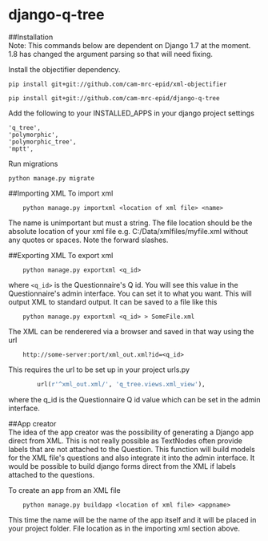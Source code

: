 # django-q-tree

##Installation  
Note: This commands below are dependent on Django 1.7 at the moment.  1.8 has changed the argument parsing so that will need fixing.

Install the objectifier dependency.

    pip install git+git://github.com/cam-mrc-epid/xml-objectifier
    
    pip install git+git://github.com/cam-mrc-epid/django-q-tree
    
Add the following to your INSTALLED_APPS in your django project settings

    'q_tree',
    'polymorphic',
    'polymorphic_tree',
    'mptt',
    
Run migrations
    
    python manage.py migrate
    
##Importing XML
To import xml

        python manage.py importxml <location of xml file> <name>
        
The name is unimportant but must a string.  The file location should be the absolute location of your xml file e.g.
C:/Data/xmlfiles/myfile.xml without any quotes or spaces.  Note the forward slashes.

##Exporting XML
To export xml

        python manage.py exportxml <q_id> 

where `<q_id>` is the Questionnaire's Q id.  You will see this value in the Questionnaire's admin interface.  You can set it to what you want.  This will output XML to standard output. It can be saved to a file like this

        python manage.py exportxml <q_id> > SomeFile.xml  

The XML can be renderered via a browser and saved in that way using the url

        http://some-server:port/xml_out.xml?id=<q_id>
        
This requires the url to be set up in your project urls.py

```python
        url(r'^xml_out.xml/', 'q_tree.views.xml_view'),
```

where the q_id is the Questionnaire Q id value which can be set in the admin interface.      

##App creator  
The idea of the app creator was the possibility of generating a Django app direct from XML.  This is not really possible as TextNodes often provide labels that are not attached to the Question.  This function will build models for the XML file's questions and also integrate it into the admin interface.  It would be possible to build django forms direct from the XML if labels attached to the questions.

To create an app from an XML file

        python manage.py buildapp <location of xml file> <appname>
        
This time the name will be the name of the app itself and it will be placed in your project folder.  File location as in the importing xml section above.
